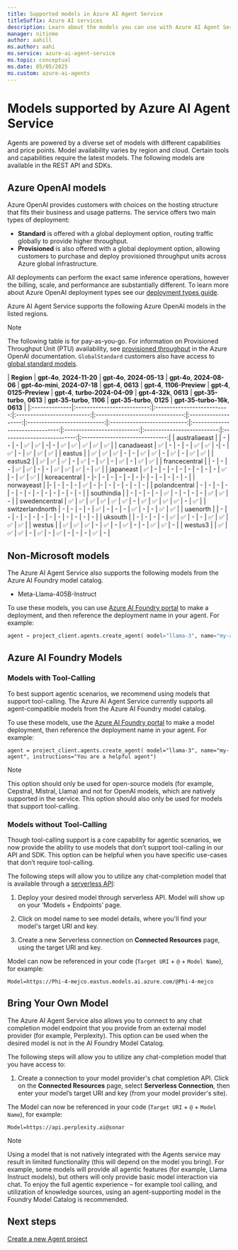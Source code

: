 ```yaml
---
title: Supported models in Azure AI Agent Service
titleSuffix: Azure AI services
description: Learn about the models you can use with Azure AI Agent Service.
manager: nitinme
author: aahill
ms.author: aahi
ms.service: azure-ai-agent-service
ms.topic: conceptual
ms.date: 05/05/2025
ms.custom: azure-ai-agents
---
```


# Models supported by Azure AI Agent Service

Agents are powered by a diverse set of models with different capabilities and price points. Model availability varies by region and cloud. Certain tools and capabilities require the latest models. The following models are available in the REST API and SDKs. 

## Azure OpenAI models

Azure OpenAI provides customers with choices on the hosting structure that fits their business and usage patterns. The service offers two main types of deployment: 

- **Standard** is offered with a global deployment option, routing traffic globally to provide higher throughput.
- **Provisioned** is also offered with a global deployment option, allowing customers to purchase and deploy provisioned throughput units across Azure global infrastructure.

All deployments can perform the exact same inference operations, however the billing, scale, and performance are substantially different. To learn more about Azure OpenAI deployment types see our [deployment types guide](../../openai/how-to/deployment-types.md).

Azure AI Agent Service supports the following Azure OpenAI models in the listed regions.

> [!NOTE]
> The following table is for pay-as-you-go. For information on Provisioned Throughput Unit (PTU) availability, see [provisioned throughput](../../openai/concepts/provisioned-throughput.md) in the Azure OpenAI documentation. `GlobalStandard` customers also have access to [global standard models](../../openai/concepts/models.md#global-standard-model-availability). 

| **Region**    | **gpt-4o**, **2024-11-20** | **gpt-4o**, **2024-05-13** | **gpt-4o**, **2024-08-06** | **gpt-4o-mini**, **2024-07-18** | **gpt-4**, **0613** | **gpt-4**, **1106-Preview** | **gpt-4**, **0125-Preview** | **gpt-4**, **turbo-2024-04-09** | **gpt-4-32k**, **0613** | **gpt-35-turbo**, **0613** | **gpt-35-turbo**, **1106** | **gpt-35-turbo**, **0125** | **gpt-35-turbo-16k**, **0613** |
|:--------------|:--------------------------:|:--------------------------:|:--------------------------:|:-------------------------------:|:-------------------:|:---------------------------:|:---------------------------:|:-------------------------------:|:--------------------------:|:--------------------------:|:--------------------------:|:------------------------------:|
| australiaeast  |  | - | - | - | ✅ | ✅ | -| - | ✅ | ✅ | ✅ | ✅ | ✅ |
| canadaeast | ✅ | - | - | - | ✅ | ✅ | -| - | ✅ | - | ✅ | ✅ | ✅ |
| eastus       | | ✅                         | ✅                          | ✅                            | -                   | -                           | ✅                          | ✅                              | -                       | ✅                          | -                          | ✅                         | ✅                              |
| eastus2   | | ✅ | ✅ | ✅ | -  | ✅ | - | ✅ | - | ✅ | - | ✅ | ✅ | 
| francecentral | | -                          | -                          | -                               | ✅                  | ✅                           | -                           | -                               | ✅ | ✅                         | ✅                          | -                          | ✅                             |
| japaneast    | ✅  | -                          | -                          | -                               | -                   | -                           | -                           | -                               | -                      | ✅                         | -                          | ✅                         | ✅                              |
| koreacentral   | - |-  |  - |  - | -  | - | -  |-  | -  | -  | -  | -  | - |
| norwayeast   | |-  |  - |  - | -  | ✅ | -  |-  | -  | -  | -  | -  | - |
| polandcentral  |  - | -  | - | -  | - | - | - | - | - | - | - | - | - |
| southindia   | | - | - | - | - | ✅ | - | - | - | - | ✅ | ✅ | - |
| swedencentral  | ✅ | ✅ | ✅ | ✅ | ✅ | ✅ | - | ✅ | ✅ | ✅ | ✅ | - | ✅ |
| switzerlandnorth  |  - | -  | - | -  | ✅ | - | - | - | ✅ | - | - | ✅ | ✅ |
| uaenorth   | | - | - | - | - | - | - | - | - | - | - | - | - |
| uksouth     |  | -                          | -                          | -                               | -                   | ✅                          | ✅                           | -                               | -                       | ✅                          | ✅                         | ✅                          | ✅                             |
| westus      |  | ✅                         | ✅                          | ✅                            | -                   | ✅                          | -                           | ✅                               | - | -                          | ✅                         | ✅                          | -                              |
| westus3  |  | ✅ | ✅ | ✅ | - | ✅ | - | ✅ | - | - | - | ✅ | - |


## Non-Microsoft models

The Azure AI Agent Service also supports the following models from the Azure AI Foundry model catalog.

* Meta-Llama-405B-Instruct

To use these models, you can use [Azure AI Foundry portal](https://ai.azure.com/) to make a deployment, and then reference the deployment name in your agent. For example:

```python
agent = project_client.agents.create_agent( model="llama-3", name="my-agent", instructions="You are a helpful agent" ) 
```
## Azure AI Foundry Models

### Models with Tool-Calling 

To best support agentic scenarios, we recommend using models that support tool-calling. The Azure AI Agent Service currently supports all agent-compatible models from the Azure AI Foundry model catalog. 

To use these models, use the [Azure AI Foundry portal](https://ai.azure.com/) to make a model deployment, then reference the deployment name in your agent. For example: 

`agent = project_client.agents.create_agent( model="llama-3", name="my-agent", instructions="You are a helpful agent")`

> [!NOTE]
> This option should only be used for open-source models (for example, Cepstral, Mistral, Llama) and not for OpenAI models, which are natively supported in the service. This option should also only be used for models that support tool-calling. 

### Models without Tool-Calling 

Though tool-calling support is a core capability for agentic scenarios, we now provide the ability to use models that don’t support tool-calling in our API and SDK. This option can be helpful when you have specific use-cases that don’t require tool-calling. 

The following steps will allow you to utilize any chat-completion model that is available through a [serverless API](/ai-foundry/how-to/model-catalog-overview): 

 

1. Deploy your desired model through serverless API. Model will show up on your ‘Models + Endpoints’ page. 

1. Click on model name to see model details, where you'll find your model's target URI and key. 

1. Create a new Serverless connection on **Connected Resources** page, using the target URI and key. 

Model can now be referenced in your code (`Target URI` + `@` + `Model Name`), for example: 

`Model=https://Phi-4-mejco.eastus.models.ai.azure.com/@Phi-4-mejco`

## Bring Your Own Model 

The Azure AI Agent Service also allows you to connect to any chat completion model endpoint that you provide from an external model provider (for example, Perplexity). This option can be used when the desired model is not in the AI Foundry Model Catalog. 

The following steps will allow you to utilize any chat-completion model that you have access to: 

1. Create a connection to your model provider's chat completion API. Click on the **Connected Resources** page, select **Serverless Connection**, then enter your model’s target URI and key (from your model provider's site).  

The Model can now be referenced in your code (`Target URI` + `@` + `Model Name`), for example: 

`Model=https://api.perplexity.ai@sonar`

> [!NOTE]
> Using a model that is not natively integrated with the Agents service may result in limited functionality (this will depend on the model you bring). For example, some models will provide all agentic features (for example, Llama Instruct models), but others will only provide basic model interaction via chat. To enjoy the full agentic experience – for example tool calling, and utilization of knowledge sources,  using an agent-supporting model in the Foundry Model Catalog is recommended. 

## Next steps

[Create a new Agent project](../quickstart.md)
